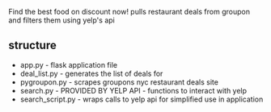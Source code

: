 Find the best food on discount now!
pulls restaurant deals from groupon and filters them using yelp's api

structure
---------

+ app.py - flask application file
+ deal_list.py - generates the list of deals for 
+ pygroupon.py - scrapes groupons nyc restaurant deals site
+ search.py	- PROVIDED BY YELP API - functions to interact with yelp
+ search_script.py - wraps calls to yelp api for simplified use in application

